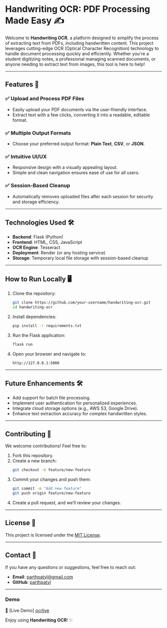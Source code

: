 # Handwriting OCR: PDF Processing Made Easy ✍️

Welcome to **Handwriting OCR**, a platform designed to simplify the process of extracting text from PDFs, including handwritten content. This project leverages cutting-edge OCR (Optical Character Recognition) technology to handle document processing quickly and efficiently. Whether you're a student digitizing notes, a professional managing scanned documents, or anyone needing to extract text from images, this tool is here to help!

---

## **Features 🚀**

### ✅ Upload and Process PDF Files
- Easily upload your PDF documents via the user-friendly interface.
- Extract text with a few clicks, converting it into a readable, editable format.

### ✅ Multiple Output Formats
- Choose your preferred output format: **Plain Text**, **CSV**, or **JSON**.

### ✅ Intuitive UI/UX
- Responsive design with a visually appealing layout.
- Simple and clean navigation ensures ease of use for all users.

### ✅ Session-Based Cleanup
- Automatically removes uploaded files after each session for security and storage efficiency.

---

## **Technologies Used 🛠️**

- **Backend**: Flask (Python)
- **Frontend**: HTML, CSS, JavaScript
- **OCR Engine**: Tesseract
- **Deployment**: Render (or any hosting service)
- **Storage**: Temporary local file storage with session-based cleanup
---

## **How to Run Locally 🖥️**

1. Clone the repository:
   ```bash
   git clone https://github.com/your-username/handwriting-ocr.git
   cd handwriting-ocr
   ```

2. Install dependencies:
   ```bash
   pip install -r requirements.txt
   ```

3. Run the Flask application:
   ```bash
   flask run
   ```

4. Open your browser and navigate to:
   ```
   http://127.0.0.1:5000
   ```

---

## **Future Enhancements 🛠️**
- Add support for batch file processing.
- Implement user authentication for personalized experiences.
- Integrate cloud storage options (e.g., AWS S3, Google Drive).
- Enhance text extraction accuracy for complex handwritten styles.

---

## **Contributing 🤝**

We welcome contributions! Feel free to:
1. Fork this repository.
2. Create a new branch:
   ```bash
   git checkout -b feature/new-feature
   ```
3. Commit your changes and push them:
   ```bash
   git commit -m "Add new feature"
   git push origin feature/new-feature
   ```
4. Create a pull request, and we’ll review your changes.

---

## **License 📜**
This project is licensed under the [MIT License](LICENSE).

---

## **Contact 📧**
If you have any questions or suggestions, feel free to reach out:
- **Email**: parthpatyl@gmail.com
- **GitHub**: [parthpatyl](https://github.com/parthpatyl)

---

### **Demo**
🚀 [Live Demo] [ocrlive](https://prth.pythonanywhere.com/)

Enjoy using **Handwriting OCR**! ✨
```
